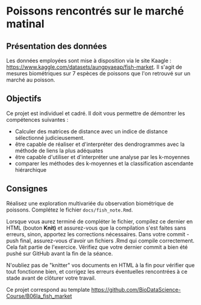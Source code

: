 # Poissons rencontrés sur le marché matinal

## Présentation des données

Les données employées sont mise à disposition via le site Kaagle : <https://www.kaggle.com/datasets/aungpyaeap/fish-market>. Il s'agit de mesures biométriques sur 7 espèces de poissons que l'on retrouvé sur un marché au poisson.

## Objectifs

Ce projet est individuel et cadré. Il doit vous permettre de démontrer les compétences suivantes :

-   Calculer des matrices de distance avec un indice de distance sélectionné judicieusement.
-   être capable de réaliser et d'interpréter des dendrogrammes avec la méthode de liens la plus adéquates
-   être capable d'utiliser et d'interpréter une analyse par les k-moyennes
-   comparer les méthodes des k-moyennes et la classification ascendante hiérarchique

## Consignes

Réalisez une exploration multivariée du observation biométrique de poissons. Complétez le fichier `docs/fish_note.Rmd`.

Lorsque vous aurez terminé de compléter le fichier, compilez ce dernier en HTML (bouton **Knit)** et assurez-vous que la compilation s'est faites sans erreurs, sinon, apportez les corrections nécessaires. Dans votre commit - push final, assurez-vous d'avoir un fichiers .Rmd qui compile correctement. Cela fait partie de l'exercice. Vérifiez que votre dernier commit a bien été pushé sur GitHub avant la fin de la séance.

N'oubliez pas de "knitter" vos documents en HTML à la fin pour vérifier que tout fonctionne bien, et corrigez les erreurs éventuelles rencontrées à ce stade avant de clôturer votre travail.

Ce projet correspond au template <https://github.com/BioDataScience-Course/B06Ia_fish_market>
